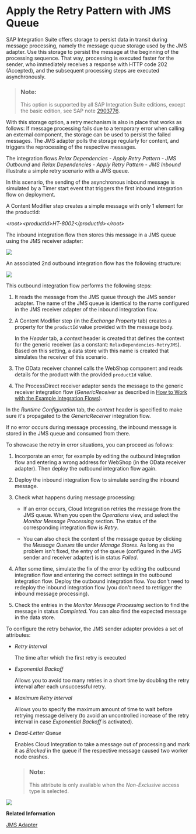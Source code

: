 <!-- loioda17d2d9ef1e4387b31787cd2b454f63 -->

# Apply the Retry Pattern with JMS Queue

SAP Integration Suite offers storage to persist data in transit during message processing, namely the message queue storage used by the JMS adapter. Use this storage to persist the message at the beginning of the processing sequence. That way, processing is executed faster for the sender, who immediately receives a response with HTTP code 202 \(Accepted\), and the subsequent processing steps are executed asynchronously.

> ### Note:  
> This option is supported by all SAP Integration Suite editions, except the basic edition, see SAP note [2903776](https://me.sap.com/notes/2903776).

With this storage option, a retry mechanism is also in place that works as follows: If message processing fails due to a temporary error when calling an external component, the storage can be used to persist the failed messages. The JMS adapter polls the storage regularly for content, and triggers the reprocessing of the respective messages.

The integration flows *Relax Dependencies - Apply Retry Pattern - JMS Outbound* and *Relax Dependencies - Apply Retry Pattern - JMS Inbound* illustrate a simple retry scenario with a JMS queue.

In this scenario, the sending of the asynchronous inbound message is simulated by a Timer start event that triggers the first inbound integration flow on deployment.

A Content Modifier step creates a simple message with only 1 element for the productId:

*<root\><productId\>HT-8002</productId\></root\>*

The inbound integration flow then stores this message in a JMS queue using the JMS receiver adapter:

![](images/JMS_Inbound_8528758.png)

An associated 2nd outbound integration flow has the following structure:

![](images/JMS_Outbound_299fd6e.png)

This outbound integration flow performs the following steps:

1.  It reads the message from the JMS queue through the JMS sender adapter. The name of the JMS queue is identical to the name configured in the JMS receiver adapter of the inbound integration flow.

2.  A Content Modifier step \(in the *Exchange Property* tab\) creates a property for the `productId` value provided with the message body.

    In the *Header* tab, a *context* header is created that defines the context for the generic receiver \(as a constant: `RelaxDependencies-RetryJMS`\). Based on this setting, a data store with this name is created that simulates the receiver of this scenario.

3.  The OData receiver channel calls the WebShop component and reads details for the product with the provided `productId` value.

4.  The ProcessDirect receiver adapter sends the message to the generic receiver integration flow \(*GenericReceiver* as described in [How to Work with the Example Integration Flows](how-to-work-with-the-example-integration-flows-03e6959.md)\).


In the *Runtime Configuration* tab, the *context* header is specified to make sure it's propagated to the *GenericReceiver* integration flow.

If no error occurs during message processing, the inbound message is stored in the JMS queue and consumed from there.

To showcase the retry in error situations, you can proceed as follows:

1.  Incorporate an error, for example by editing the outbound integration flow and entering a wrong address for WebShop \(in the OData receiver adapter\). Then deploy the outbound integration flow again.

2.  Deploy the inbound integration flow to simulate sending the inbound message.

3.  Check what happens during message processing:

    -   If an error occurs, Cloud Integration retries the message from the JMS queue. When you open the *Operations* view, and select the *Monitor Message Processing* section. The status of the corresponding integration flow is *Retry*.

    -   You can also check the content of the message queue by clicking the *Message Queues* tile under *Manage Stores*. As long as the problem isn't fixed, the entry of the queue \(configured in the JMS sender and receiver adapter\) is in status *Failed*.


4.  After some time, simulate the fix of the error by editing the outbound integration flow and entering the correct settings in the outbound integration flow. Deploy the outbound integration flow. You don't need to redeploy the inbound integration flow \(you don't need to retrigger the inbound message processing\).

5.  Check the entries in the *Monitor Message Processing* section to find the message in status *Completed*. You can also find the expected message in the data store.


To configure the retry behavior, the JMS sender adapter provides a set of attributes:

-   *Retry Interval*

    The time after which the first retry is executed

-   *Exponential Backoff*

    Allows you to avoid too many retries in a short time by doubling the retry interval after each unsuccessful retry.

-   *Maximum Retry Interval*

    Allows you to specify the maximum amount of time to wait before retrying message delivery \(to avoid an uncontrolled increase of the retry interval in case *Exponential Backoff* is activated\).

-   *Dead-Letter Queue* 

    Enables Cloud Integration to take a message out of processing and mark it as *Blocked* in the queue if the respective message caused two worker node crashes.

    > ### Note:  
    > This attribute is only available when the *Non-Exclusive* access type is selected.


![](images/JMS_Sender_Adapter_Retry_6934cb9.png)

**Related Information**  


[JMS Adapter](jms-adapter-0993f2a.md "You configure the JMS adapter to enable asynchronous messaging using message queues.")

